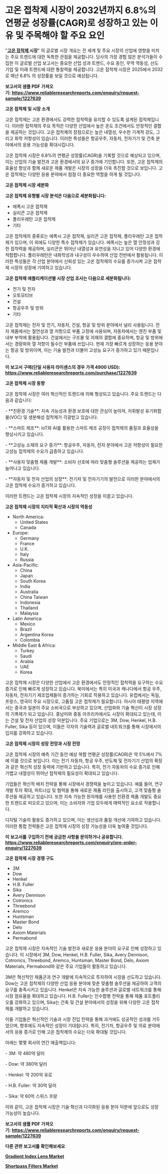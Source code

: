 <p><h1>고온 접착제 시장이 2032년까지 6.8%의 연평균 성장률(CAGR)로 성장하고 있는 이유 및 주목해야 할 주요 요인</h1></p><p>"<strong><a href="https://www.reliableresearchreports.com/high-temperature-adhesive-r1227639?utm_campaign=105&utm_medium=7&utm_source=Github&utm_content=ia&utm_term=08012025&utm_id=high-temperature-adhesive">고온 접착제&nbsp;</a></strong><strong>시장</strong>" 의 글로벌 시장 개요는 전 세계 및 주요 시장의 산업에 영향을 미치는 주요 트렌드에 대한 독특한 관점을 제공합니다. 당사의 가장 경험 많은 분석가들이 수집한 이 글로벌 산업 보고서는 중요한 산업 성과 트렌드, 수요 동인, 무역 역동성, 선도 기업 및 미래 트렌드에 대한 통찰력을 제공합니다. 고온 접착제 시장은 2025에서 2032로 매년 6.8% 의 성장률을 보일 것으로 예상됩니다.&nbsp;</p>
<p><strong>보고서의 샘플 PDF 가져오기:&nbsp;<a href="https://www.reliableresearchreports.com/enquiry/request-sample/1227639?utm_campaign=105&utm_medium=7&utm_source=Github&utm_content=ia&utm_term=08012025&utm_id=high-temperature-adhesive">https://www.reliableresearchreports.com/enquiry/request-sample/1227639</a></strong></p>
<p><strong>고온 접착제 및 시장 소개</strong></p>
<p><p>고온 접착제는 고온 환경에서도 강력한 접착력을 유지할 수 있도록 설계된 접착제입니다. 이러한 접착제의 주요 목적은 다양한 산업에서 높은 온도 조건에서도 안정적인 결합을 제공하는 것입니다. 고온 접착제의 장점으로는 높은 내열성, 우수한 기계적 강도, 그리고 화학 저항성이 있습니다. 이러한 특성들은 항공우주, 자동차, 전자기기 및 건축 분야에서의 응용 가능성을 확대시킵니다. </p><p>고온 접착제 시장은 6.8%의 연평균 성장률(CAGR)을 기록할 것으로 예상되고 있으며, 이는 산업의 기술 발전과 고온 환경에서의 요구 증가에 기인합니다. 또한, 고온 접착제의 효율성 향상과 함께 새로운 제품 개발은 시장의 성장을 더욱 촉진할 것으로 보입니다. 고온 접착제는 다양한 응용 분야에서 점점 더 중요한 역할을 하게 될 것입니다.</p></p>
<p><strong>고온 접착제 시장 세분화</strong></p>
<p><strong>고온 접착제 유형별 시장 분석은 다음으로 세분화됩니다:</strong></p>
<p><ul><li>에폭시 고온 접착제</li><li>실리콘 고온 접착제</li><li>폴리우레탄 고온 접착제</li><li>기타</li></ul></p>
<p><p>고온 접착제의 종류로는 에폭시 고온 접착제, 실리콘 고온 접착제, 폴리우레탄 고온 접착제가 있으며, 이 외에도 다양한 특수 접착제가 있습니다. 에폭시는 높은 열 안정성과 강한 접착력을 제공하며, 실리콘은 뛰어난 내열성과 유연성을 지니고 있어 다양한 환경에 적합합니다. 폴리우레탄은 내화학성과 내구성이 우수하여 산업 전반에서 활용됩니다. 이러한 특성들은 각 산업 분야에서 신뢰성 있는 고온 접착제의 수요를 증가시켜 고온 접착제 시장의 성장에 기여하고 있습니다.</p></p>
<p><strong>고온 접착제 애플리케이션별 시장 산업 조사는 다음으로 세분화됩니다:</strong></p>
<p><ul><li>전기 및 전자</li><li>오토모티브</li><li>건설</li><li>항공우주 및 방위</li><li>기타</li></ul></p>
<p><p>고온 접착제는 전자 및 전기, 자동차, 건설, 항공 및 방위 분야에서 널리 사용됩니다. 전자 제품에서는 절연성과 열 저항으로 부품 고정에 사용되며, 자동차에서는 엔진 부품 및 내부 부착에 활용됩니다. 건설에서는 구조물 및 자재의 결합에 중요하며, 항공 및 방위에서는 경량화와 열 저항이 필수인 부품에 쓰입니다. 현재 가장 빠르게 성장하는 응용 분야는 항공 및 방위이며, 이는 기술 발전과 더불어 고성능 요구가 증가하고 있기 때문입니다.</p></p>
<p><strong>이 보고서 구매(단일 사용자 라이센스의 경우 가격 4900 USD): <a href="https://www.reliableresearchreports.com/purchase/1227639?utm_campaign=105&utm_medium=7&utm_source=Github&utm_content=ia&utm_term=08012025&utm_id=high-temperature-adhesive">https://www.reliableresearchreports.com/purchase/1227639</a></strong></p>
<p><strong>고온 접착제 시장 동향</strong></p>
<p><p>고온 접착제 시장은 여러 혁신적인 트렌드에 의해 형성되고 있습니다. 주요 트렌드는 다음과 같습니다:</p><p>- **친환경 기술**: 지속 가능성과 환경 보호에 대한 관심이 높아져, 저휘발성 유기화합물(VOC) 및 생분해성 접착제가 각광받고 있습니다.</p><p>  </p><p>- **스마트 제조**: IoT와 AI를 활용한 스마트 제조 공정이 접착제의 품질과 효율성을 향상시키고 있습니다. </p><p>  </p><p>- **고성능 소재의 요구 증가**: 항공우주, 자동차, 전자 분야에서 고온 저항성이 필요한 고성능 접착제의 수요가 급증하고 있습니다. </p><p>  </p><p>- **사용자 맞춤형 제품 개발**: 소비자 선호에 따라 맞춤형 솔루션을 제공하는 업체가 늘어나고 있습니다. </p><p>  </p><p>- **자동차 및 전자 산업의 성장**: 전기차 및 전자기기의 발전으로 이러한 분야에서의 고온 접착제 수요가 증가하고 있습니다. </p><p>이러한 트렌드는 고온 접착제 시장의 지속적인 성장을 이끌고 있습니다.</p></p>
<p><strong>고온 접착제 시장의 지리적 확산과 시장의 역동성</strong></p>
<p><ul>
    <li>
        North America:
        <ul>
            <li>United States</li>
            <li>Canada</li>
        </ul>
    </li>
    <li>
        Europe:
        <ul>
            <li>Germany</li>
            <li>France</li>
            <li>U.K.</li>
            <li>Italy</li>
            <li>Russia</li>
        </ul>
    </li>
    <li>
        Asia-Pacific:
        <ul>
            <li>China</li>
            <li>Japan</li>
            <li>South Korea</li>
            <li>India</li>
            <li>Australia</li>
            <li>China Taiwan</li>
            <li>Indonesia</li>
            <li>Thailand</li>
            <li>Malaysia</li>
        </ul>
    </li>
    <li>
        Latin America:
        <ul>
            <li>Mexico</li>
            <li>Brazil</li>
            <li>Argentina Korea</li>
            <li>Colombia</li>
        </ul>
    </li>
    <li>
        Middle East & Africa:
        <ul>
            <li>Turkey</li>
            <li>Saudi</li>
            <li>Arabia</li>
            <li>UAE</li>
            <li>Korea</li>
        </ul>
    </li>
    </ul></p>
<p><p>고온 접착제 시장은 다양한 산업에서 고온 환경에서도 안정적인 접착력을 요구하는 수요 증가로 인해 빠르게 성장하고 있습니다. 북미에서는 특히 미국과 캐나다에서 항공 우주, 자동차, 전자기기 제조업체들이 증가하는 기회로 작용하고 있습니다. 유럽에서는 독일, 프랑스, 영국이 주요 시장으로, 고품질 고온 접착제가 필요합니다. 아시아 태평양 지역에서는 중국과 일본이 주요 소비국으로 부상하고 있으며, 산업화와 기술 혁신이 시장 성장의 기폭제가 되고 있습니다. 중남미와 중동 아프리카에서도 시장이 확대되고 있는데, 이는 건설 및 전자 산업의 성장 덕분입니다. 주요 기업으로는 3M, Dow, Henkel, H.B. Fuller, Sika 등이 있으며, 이들은 각자의 기술력과 글로벌 네트워크를 통해 시장에서의 입지를 강화하고 있습니다.</p></p>
<p><strong>고온 접착제 시장의 성장 전망과 시장 전망</strong></p>
<p><p>고온 접착제 시장의 예측 기간 동안 예상 복합 연평균 성장률(CAGR)은 약 5%에서 7%에 이를 것으로 보입니다. 이는 전기 자동차, 항공 우주, 반도체 및 전자기기 산업의 확장과 같은 혁신적 성장 동력에 기반하고 있습니다. 특히, 전기 자동차의 수요 증가로 인해 가볍고 내열성이 뛰어난 접착제의 필요성이 확대되고 있습니다.</p><p>기업들은 혁신적 배치 전략을 통해 시장에서 경쟁력을 높이고 있습니다. 예를 들어, 연구개발 투자 확대, 파트너십 및 협력을 통해 새로운 제품 라인을 출시하고, 고객 맞춤형 솔루션을 제공하고 있습니다. 또한 지속 가능한 원자재를 사용한 친환경 제품 개발도 중요한 트렌드로 떠오르고 있으며, 이는 소비자와 기업 모두에게 매력적인 요소로 작용합니다.</p><p>디지털 기술의 활용도 증가하고 있으며, 이는 생산성과 품질 개선에 기여하고 있습니다. 이러한 통합 전략들은 고온 접착제 시장의 성장 가능성을 더욱 높여줄 것입니다.</p></p>
<p><strong>이 보고서를 구입하기 전에 궁금한 사항을 문의하거나 공유합니다. <a href="https://www.reliableresearchreports.com/enquiry/pre-order-enquiry/1227639?utm_campaign=105&utm_medium=7&utm_source=Github&utm_content=ia&utm_term=08012025&utm_id=high-temperature-adhesive">https://www.reliableresearchreports.com/enquiry/pre-order-enquiry/1227639</a></strong></p>
<p><strong>고온 접착제 시장 경쟁 구도</strong></p>
<p><ul><li>3M</li><li>Dow</li><li>Henkel</li><li>H.B. Fuller</li><li>Sika</li><li>Avery Dennison</li><li>Cotronics</li><li>Threebond</li><li>Aremco</li><li>Huntsman</li><li>Master Bond</li><li>Delo</li><li>Axiom Materials</li><li>Permabond</li></ul></p>
<p><p>고온 접착제 시장은 지속적인 기술 발전과 새로운 응용 분야의 요구로 인해 성장하고 있습니다. 이 시장에서 3M, Dow, Henkel, H.B. Fuller, Sika, Avery Dennison, Cotronics, Threebond, Aremco, Huntsman, Master Bond, Delo, Axiom Materials, Permabond와 같은 주요 기업들이 활동하고 있습니다.</p><p>3M은 혁신적인 제품군과 연구 개발에 지속적으로 투자하여 시장을 선도하고 있습니다. Dow는 고온 접착제의 다양한 산업 응용 분야에 맞춘 맞춤형 솔루션을 제공하여 고객의 요구를 충족시키고 있습니다. Henkel은 지속 가능한 솔루션과 글로벌 네트워크를 통해 시장 점유율을 확대하고 있습니다. H.B. Fuller는 인수합병 전략을 통해 제품 포트폴리오를 강화하고 있으며, Sika는 건축 및 건설 분야에서의 성장을 위해 다양한 고온 접착제를 개발하고 있습니다.</p><p>이들 기업들은 혁신적인 기술과 시장 진입 전략을 통해 과거에도 성공적인 성과를 거두었으며, 향후에도 지속적인 성장이 기대됩니다. 특히, 전기차, 항공우주 및 의료 분야에서의 응용 증가로 인해 고온 접착제의 수요는 더욱 확대될 것입니다.</p><p>아래는 몇몇 회사의 연간 매출액입니다:</p><p>- 3M: 약 480억 달러</p><p>- Dow: 약 380억 달러</p><p>- Henkel: 약 200억 유로</p><p>- H.B. Fuller: 약 30억 달러</p><p>- Sika: 약 60억 스위스 프랑</p><p>이와 같이, 고온 접착제 시장은 기술 혁신과 다각화된 응용 분야 덕분에 앞으로도 성장 가능성이 높습니다.</p></p>
<p><strong>보고서의 샘플 PDF 가져오기:&nbsp;<a href="https://www.reliableresearchreports.com/enquiry/request-sample/1227639?utm_campaign=105&utm_medium=7&utm_source=Github&utm_content=ia&utm_term=08012025&utm_id=high-temperature-adhesive">https://www.reliableresearchreports.com/enquiry/request-sample/1227639</a></strong></p>
<p><strong></strong></p>
<p><strong></strong></p>
<p><strong></strong></p>
<p><strong></strong></p>
<p><strong>다른 관련 보고서를 확인해보세요</strong></p>
<p><strong><p><a href="https://github.com/hartsockdonnette82/Market-Research-Report-List-1/blob/main/gradient-index-lens-market.md?utm_campaign=105&utm_medium=7&utm_source=Github&utm_content=ia&utm_term=08012025&utm_id=high-temperature-adhesive">Gradient Index Lens Market</a></p><p><a href="https://github.com/arionmp/Market-Research-Report-List-5/blob/main/shortpass-filters-market.md?utm_campaign=105&utm_medium=7&utm_source=Github&utm_content=ia&utm_term=08012025&utm_id=high-temperature-adhesive">Shortpass Filters Market</a></p></strong></p>
<p></p>